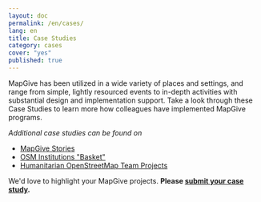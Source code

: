 ```yaml
---
layout: doc
permalink: /en/cases/
lang: en
title: Case Studies
category: cases
cover: "yes"
published: true
---
```


MapGive has been utilized in a wide variety of places and settings, and range from simple, lightly resourced events to in-depth activities with substantial design and implementation support. Take a look through these Case Studies to learn more how colleagues have implemented MapGive programs.

_Additional case studies can be found on_

* [MapGive Stories](http://mapgive.state.gov/stories/)
* [OSM Institutions "Basket"](http://osmlab.github.io/basket/)
* [Humanitarian OpenStreetMap Team Projects](http://hotosm.org/projects/ongoing)

We'd love to highlight your MapGive projects. **Please [submit your case study](https://docs.google.com/forms/d/1Y4t-KKUOqvQAK3IURH256TSbjGORjIEf8c3Doa0-nI8/viewform).**
